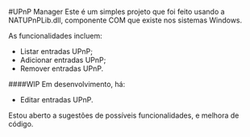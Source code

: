 #UPnP Manager
Este é um simples projeto que foi feito usando a NATUPnPLib.dll, componente COM que existe nos sistemas Windows.

As funcionalidades incluem:
- Listar entradas UPnP;
- Adicionar entradas UPnP;
- Remover entradas UPnP.

####WIP
Em desenvolvimento, há:
- Editar entradas UPnP.

Estou aberto a sugestões de possíveis funcionalidades, e melhora de código.